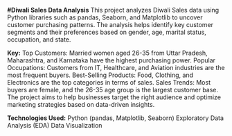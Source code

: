 **#Diwali Sales Data Analysis**
This project analyzes Diwali Sales data using Python libraries such as pandas, Seaborn, and Matplotlib to uncover customer purchasing patterns. The analysis helps identify key customer segments and their preferences based on gender, age, marital status, occupation, and state.

**Key:**
Top Customers: Married women aged 26-35 from Uttar Pradesh, Maharashtra, and Karnataka have the highest purchasing power.
Popular Occupations: Customers from IT, Healthcare, and Aviation industries are the most frequent buyers.
Best-Selling Products: Food, Clothing, and Electronics are the top categories in terms of sales.
Sales Trends: Most buyers are female, and the 26-35 age group is the largest customer base.
The project aims to help businesses target the right audience and optimize marketing strategies based on data-driven insights.

**Technologies Used:**
Python (pandas, Matplotlib, Seaborn)
Exploratory Data Analysis (EDA)
Data Visualization

